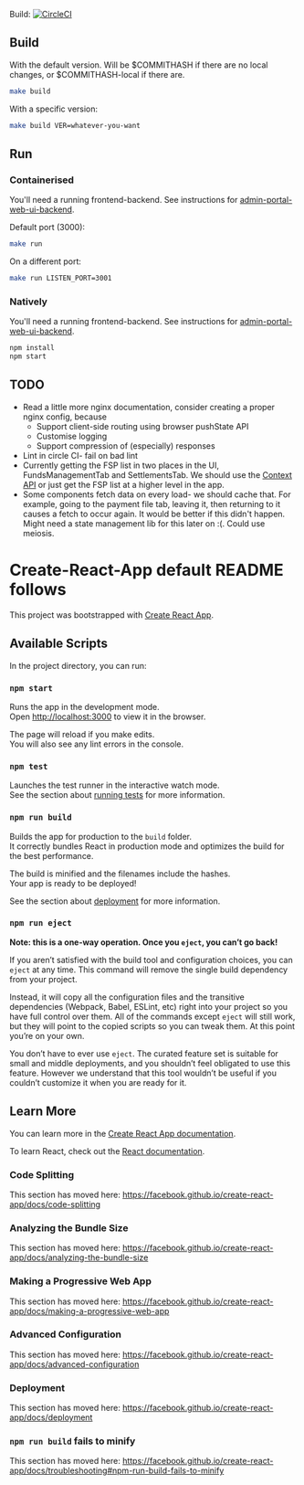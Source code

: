 
Build: [![CircleCI](https://circleci.com/gh/casablanca-project/admin-portal-web-ui/tree/master.svg?style=svg&circle-token=7d9bb237974b5ceafd7016a7590286ecda049699)](https://circleci.com/gh/casablanca-project/admin-portal-web-ui/tree/master)

## Build
With the default version. Will be $COMMITHASH if there are no local changes, or $COMMITHASH-local
if there are.
```bash
make build
```
With a specific version:
```bash
make build VER=whatever-you-want
```

## Run
### Containerised
You'll need a running frontend-backend. See instructions for [admin-portal-web-ui-backend](
https://github.com/casablanca-project/admin-portal-web-ui-backend#running-locally).

Default port (3000):
```bash
make run
```
On a different port:
```bash
make run LISTEN_PORT=3001
```

### Natively
You'll need a running frontend-backend. See instructions for [admin-portal-web-ui-backend](
https://github.com/casablanca-project/admin-portal-web-ui-backend#running-locally).
```bash
npm install
npm start
```

## TODO
* Read a little more nginx documentation, consider creating a proper nginx config, because
  * Support client-side routing using browser pushState API
  * Customise logging
  * Support compression of (especially) responses
* Lint in circle CI- fail on bad lint
* Currently getting the FSP list in two places in the UI, FundsManagementTab and SettlementsTab. We
    should use the [Context API](https://reactjs.org/docs/context.html) or just get the FSP list at
    a higher level in the app.
* Some components fetch data on every load- we should cache that. For example, going to the payment
    file tab, leaving it, then returning to it causes a fetch to occur again. It would be better if
    this didn't happen. Might need a state management lib for this later on :(. Could use meiosis.

# Create-React-App default README follows

This project was bootstrapped with [Create React App](https://github.com/facebook/create-react-app).

## Available Scripts

In the project directory, you can run:

### `npm start`

Runs the app in the development mode.<br>
Open [http://localhost:3000](http://localhost:3000) to view it in the browser.

The page will reload if you make edits.<br>
You will also see any lint errors in the console.

### `npm test`

Launches the test runner in the interactive watch mode.<br>
See the section about [running tests](https://facebook.github.io/create-react-app/docs/running-tests) for more information.

### `npm run build`

Builds the app for production to the `build` folder.<br>
It correctly bundles React in production mode and optimizes the build for the best performance.

The build is minified and the filenames include the hashes.<br>
Your app is ready to be deployed!

See the section about [deployment](https://facebook.github.io/create-react-app/docs/deployment) for more information.

### `npm run eject`

**Note: this is a one-way operation. Once you `eject`, you can’t go back!**

If you aren’t satisfied with the build tool and configuration choices, you can `eject` at any time. This command will remove the single build dependency from your project.

Instead, it will copy all the configuration files and the transitive dependencies (Webpack, Babel, ESLint, etc) right into your project so you have full control over them. All of the commands except `eject` will still work, but they will point to the copied scripts so you can tweak them. At this point you’re on your own.

You don’t have to ever use `eject`. The curated feature set is suitable for small and middle deployments, and you shouldn’t feel obligated to use this feature. However we understand that this tool wouldn’t be useful if you couldn’t customize it when you are ready for it.

## Learn More

You can learn more in the [Create React App documentation](https://facebook.github.io/create-react-app/docs/getting-started).

To learn React, check out the [React documentation](https://reactjs.org/).

### Code Splitting

This section has moved here: https://facebook.github.io/create-react-app/docs/code-splitting

### Analyzing the Bundle Size

This section has moved here: https://facebook.github.io/create-react-app/docs/analyzing-the-bundle-size

### Making a Progressive Web App

This section has moved here: https://facebook.github.io/create-react-app/docs/making-a-progressive-web-app

### Advanced Configuration

This section has moved here: https://facebook.github.io/create-react-app/docs/advanced-configuration

### Deployment

This section has moved here: https://facebook.github.io/create-react-app/docs/deployment

### `npm run build` fails to minify

This section has moved here: https://facebook.github.io/create-react-app/docs/troubleshooting#npm-run-build-fails-to-minify
